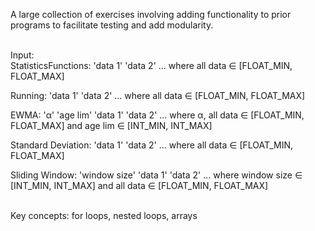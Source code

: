 A large collection of exercises involving adding functionality to prior programs to facilitate testing and add modularity.  
<br />

Input:  
StatisticsFunctions: 'data 1' 'data 2' ... where all data ∈ [FLOAT_MIN, FLOAT_MAX]

Running: 'data 1' 'data 2' ... where all data ∈ [FLOAT_MIN, FLOAT_MAX]

EWMA: 'α' 'age lim' 'data 1' 'data 2' ... where α, all data ∈ [FLOAT_MIN, FLOAT_MAX] and age lim ∈ [INT_MIN, INT_MAX]

Standard Deviation: 'data 1' 'data 2' ... where all data ∈ [FLOAT_MIN, FLOAT_MAX]

Sliding Window: 'window size' 'data 1' 'data 2' ... where window size ∈ [INT_MIN, INT_MAX] and all data ∈ [FLOAT_MIN, FLOAT_MAX]

<br />
Key concepts: for loops, nested loops, arrays
